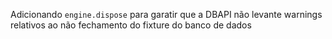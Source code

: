 Adicionando `engine.dispose` para garatir que a DBAPI não levante warnings relativos ao não fechamento do fixture do banco de dados
